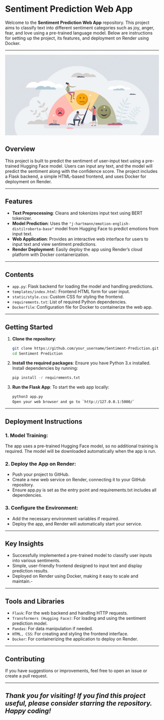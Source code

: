 # Sentiment Prediction Web App

Welcome to the **Sentiment Prediction Web App** repository. This project aims to classify text into different sentiment categories such as joy, anger, fear, and love using a pre-trained language model. Below are instructions for setting up the project, its features, and deployment on Render using Docker.

---

<div align="center">
  <img src="./Sentiment-Analysis.jpeg" alt="Sentiment Analysis Image" style="border:none;">
</div>

## Overview

This project is built to predict the sentiment of user-input text using a pre-trained Hugging Face model. Users can input any text, and the model will predict the sentiment along with the confidence score. The project includes a Flask backend, a simple HTML-based frontend, and uses Docker for deployment on Render.

---

## Features

- **Text Preprocessing**: Cleans and tokenizes input text using BERT tokenizer.
- **Model Prediction**: Uses the `"j-hartmann/emotion-english-distilroberta-base"` model from Hugging Face to predict emotions from input text.
- **Web Application**: Provides an interactive web interface for users to input text and view sentiment predictions.
- **Render Deployment**: Easily deploy the app using Render’s cloud platform with Docker containerization.

---

## Contents

- `app.py`: Flask backend for loading the model and handling predictions.
- `templates/index.html`: Frontend HTML form for user input.
- `static/style.css`: Custom CSS for styling the frontend.
- `requirements.txt`: List of required Python dependencies.
- `Dockerfile`: Configuration file for Docker to containerize the web app.

---

## Getting Started

1. **Clone the repository**:
   ```bash
   git clone https://github.com/your_username/Sentiment-Prediction.git
   cd Sentiment Prediction
2. **Install the required packages**:
   Ensure you have Python 3.x installed. Install dependencies by running:
   ```bash
   pip install -r requirements.txt

3. **Run the Flask App**:
   To start the web app locally:
   ```bash
   python3 app.py
   Open your web browser and go to `http://127.0.0.1:5000/`

---

## Deployment Instructions

### 1. Model Training: 

The app uses a pre-trained Hugging Face model, so no additional training is required. The model will be downloaded automatically when the app is run.

### 2. Deploy the App on Render:

- Push your project to GitHub.
- Create a new web service on Render, connecting it to your GitHub repository.
- Ensure app.py is set as the entry point and requirements.txt includes all dependencies.

### 3. Configure the Environment:

- Add the necessary environment variables if required.
- Deploy the app, and Render will automatically start your service.

---

## Key Insights

- Successfully implemented a pre-trained model to classify user inputs into various sentiments.
- Simple, user-friendly frontend designed to input text and display prediction results.
- Deployed on Render using Docker, making it easy to scale and maintain.-

---

## Tools and Libraries

- `Flask`: For the web backend and handling HTTP requests.
- `Transformers (Hugging Face)`: For loading and using the sentiment prediction model.
- `Pandas`: For data manipulation if needed.
- `HTML, CSS`: For creating and styling the frontend interface.
- `Docker`: For containerizing the application to deploy on Render.

---

## Contributing
If you have suggestions or improvements, feel free to open an issue or create a pull request.

---

## *Thank you for visiting! If you find this project useful, please consider starring the repository. Happy coding!*

